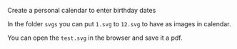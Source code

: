 
Create a personal calendar to enter birthday dates

In the folder ```svgs``` you can put ```1.svg``` to ```12.svg``` to have as images in calendar.

You can open the ```test.svg``` in the browser and save it a pdf.